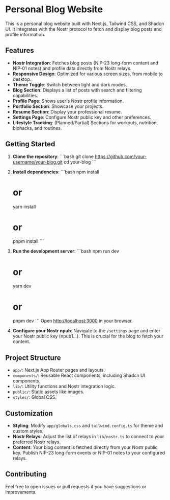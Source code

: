 # Personal Blog Website

This is a personal blog website built with Next.js, Tailwind CSS, and Shadcn UI. It integrates with the Nostr protocol to fetch and display blog posts and profile information.

## Features

-   **Nostr Integration**: Fetches blog posts (NIP-23 long-form content and NIP-01 notes) and profile data directly from Nostr relays.
-   **Responsive Design**: Optimized for various screen sizes, from mobile to desktop.
-   **Theme Toggle**: Switch between light and dark modes.
-   **Blog Section**: Displays a list of posts with search and filtering capabilities.
-   **Profile Page**: Shows user's Nostr profile information.
-   **Portfolio Section**: Showcase your projects.
-   **Resume Section**: Display your professional resume.
-   **Settings Page**: Configure Nostr public key and other preferences.
-   **Lifestyle Tracking**: (Planned/Partial) Sections for workouts, nutrition, biohacks, and routines.

## Getting Started

1.  **Clone the repository**:
    \`\`\`bash
    git clone https://github.com/your-username/your-blog.git
    cd your-blog
    \`\`\`
2.  **Install dependencies**:
    \`\`\`bash
    npm install
    # or
    yarn install
    # or
    pnpm install
    \`\`\`
3.  **Run the development server**:
    \`\`\`bash
    npm run dev
    # or
    yarn dev
    # or
    pnpm dev
    \`\`\`
    Open [http://localhost:3000](http://localhost:3000) in your browser.

4.  **Configure your Nostr npub**:
    Navigate to the `/settings` page and enter your Nostr public key (npub1...). This is crucial for the blog to fetch your content.

## Project Structure

-   `app/`: Next.js App Router pages and layouts.
-   `components/`: Reusable React components, including Shadcn UI components.
-   `lib/`: Utility functions and Nostr integration logic.
-   `public/`: Static assets like images.
-   `styles/`: Global CSS.

## Customization

-   **Styling**: Modify `app/globals.css` and `tailwind.config.ts` for theme and custom styles.
-   **Nostr Relays**: Adjust the list of relays in `lib/nostr.ts` to connect to your preferred Nostr relays.
-   **Content**: Your blog content is fetched directly from your Nostr public key. Publish NIP-23 long-form events or NIP-01 notes to your configured relays.

## Contributing

Feel free to open issues or pull requests if you have suggestions or improvements.
